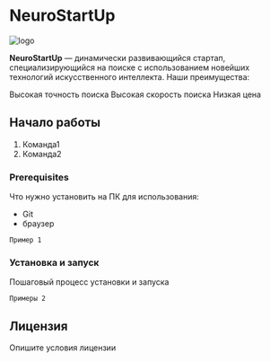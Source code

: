 # **NeuroStartUp**

![logo](https://camo.githubusercontent.com/c6727c717cad1e4820481abb87524f90782445c5/68747470733a2f2f692e696d6775722e636f6d2f495a4f525769492e706e67)

**NeuroStartUp** — динамически развивающийся стартап, специализирующийся на поиске с использованием новейших технологий искусственного интеллекта. Наши преимущества:

Высокая точность поиска
Высокая скорость поиска
Низкая цена

## **Начало работы**
1. Команда1
1. Команда2

### **Prerequisites**
Что нужно установить на ПК для использования: 
* Git
* браузер

`Пример 1`
### **Установка и запуск**
Пошаговый процесс установки и запуска

`Примеры 2`
## **Лицензия**
Опишите условия лицензии